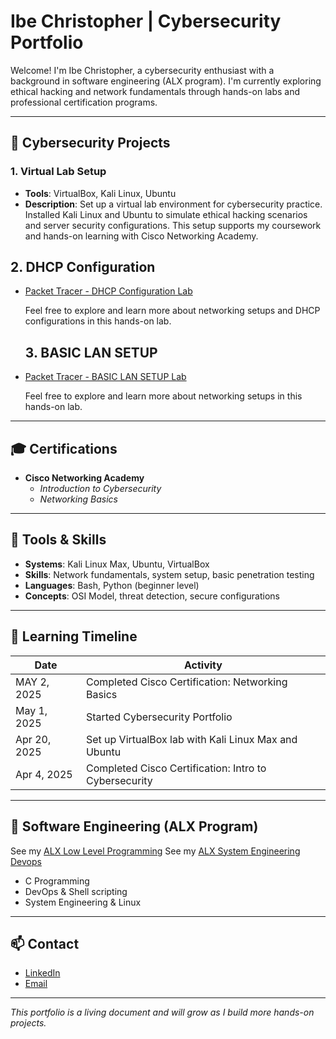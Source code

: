 # Ibe Christopher | Cybersecurity Portfolio

Welcome! I'm Ibe Christopher, a cybersecurity enthusiast with a background in software engineering (ALX program). I'm currently exploring ethical hacking and network fundamentals through hands-on labs and professional certification programs.

---

## 🔐 Cybersecurity Projects

### 1. Virtual Lab Setup
- **Tools**: VirtualBox, Kali Linux, Ubuntu
- **Description**: Set up a virtual lab environment for cybersecurity practice. Installed Kali Linux and Ubuntu to simulate ethical hacking scenarios and server security configurations. This setup supports my coursework and hands-on learning with Cisco Networking Academy.
## 2. DHCP Configuration

- [Packet Tracer - DHCP Configuration Lab](./PacketTracer-DHCP.md)

  Feel free to explore and learn more about networking setups and DHCP configurations in this hands-on lab.
  ## 3. BASIC LAN SETUP

- [Packet Tracer - BASIC LAN SETUP Lab](./Basic-LAN-Setup.md)

  Feel free to explore and learn more about networking setups  in this hands-on lab.


---

## 🎓 Certifications

- **Cisco Networking Academy**  
  - *Introduction to Cybersecurity*  
  - *Networking Basics*

---

## 🧰 Tools & Skills

- **Systems**: Kali Linux Max, Ubuntu, VirtualBox  
- **Skills**: Network fundamentals, system setup, basic penetration testing  
- **Languages**: Bash, Python (beginner level)  
- **Concepts**: OSI Model, threat detection, secure configurations

---

## 🧠 Learning Timeline

| Date        | Activity                                              |
|-------------|-------------------------------------------------------|
| MAY 2, 2025| Completed Cisco Certification: Networking Basics      |
| May 1, 2025 | Started Cybersecurity Portfolio                       |
| Apr 20, 2025| Set up VirtualBox lab with Kali Linux Max and Ubuntu |
| Apr 4, 2025| Completed Cisco Certification: Intro to Cybersecurity |

---

## 📘 Software Engineering (ALX Program)

See my [ALX Low Level Programming](https://github.com/Ibechristopheramogu/alx-low_level_programming)
See my [ALX System Engineering Devops](https://github.com/Ibechristopheramogu/alx-system_engineering-devops)
- C Programming  
- DevOps & Shell scripting  
- System Engineering & Linux

---

## 📫 Contact

- [LinkedIn](https://linkedin.com/in/christopher-ibe-26439a24b)  
- [Email](mailto:ibechristopher160@gmail.com)

---

*This portfolio is a living document and will grow as I build more hands-on projects.*
